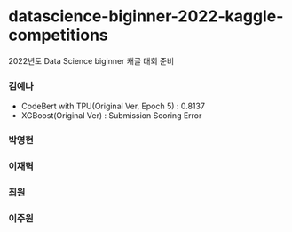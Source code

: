 # datascience-biginner-2022-kaggle-competitions
2022년도 Data Science biginner 캐글 대회 준비

### 김예나


- CodeBert with TPU(Original Ver, Epoch 5) : 0.8137
- XGBoost(Original Ver) : Submission Scoring Error


### 박영현


### 이재혁


### 최원


### 이주원
